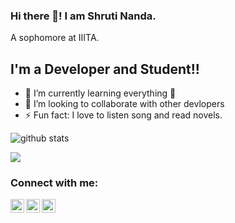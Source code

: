 ### Hi there 👋! I am Shruti Nanda.
A sophomore at IIITA.

## I'm a Developer and Student!!

- 🌱 I’m currently learning everything 🤣
- 👯 I’m looking to collaborate with other devlopers
- ⚡ Fun fact: I love to listen song and read novels.



<img src="https://github-readme-stats.vercel.app/api/?username=Saggittarius-A&show_icons=true&theme=gotham" alt="github stats"/>

<a href="https://github.com/CadencePrestissimo/github-readme-stats"><img align="center" src="https://github-readme-stats.vercel.app/api/top-langs/?username=Saggittarius-A&layout=compact&theme=gotham" /></a>


### Connect with me:

[<img align="left" alt="iit2019017 | LinkedIn" width="22px" src="https://cdn.jsdelivr.net/npm/simple-icons@v3/icons/linkedin.svg" />][linkedin]
[<img align="left" alt="iit2019017 | Instagram" width="22px" src="https://cdn.jsdelivr.net/npm/simple-icons@v3/icons/instagram.svg" />][instagram]
[<img align="left"  alt="iit2019017 | Facebook" width="22px" src="https://cdn.jsdelivr.net/npm/simple-icons@v3/icons/facebook.svg"  />][Facebook]
<br />
<br />

[linkedin]: https://www.linkedin.com/in/shruti-nanda-00b2101a4/
[instagram]: https://www.instagram.com/__sagittarius_a/
[Facebook]: https://www.facebook.com/shruti.nanda.735/
